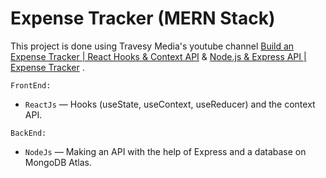 # Expense Tracker (MERN Stack)

This project is done using Travesy Media's youtube channel [Build an Expense Tracker | React Hooks & Context API](https://www.youtube.com/watch?v=XuFDcZABiDQ&t=1s) & [Node.js & Express API | Expense Tracker](https://www.youtube.com/watch?v=KyWaXA_NvT0) .

```
FrontEnd:
```

- `ReactJs` — Hooks (useState, useContext, useReducer) and the context API.

```
BackEnd:
```

- `NodeJs` — Making an API with the help of Express and a database on MongoDB Atlas.

